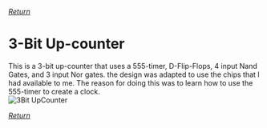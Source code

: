 [*Return*](index.md)  

# 3-Bit Up-counter
This is a 3-bit up-counter that uses a 555-timer, D-Flip-Flops, 4 input Nand Gates, and 3 input Nor gates. the design was adapted to use the chips that I had available to me. The reason for doing this was to learn how to use the 555-timer to create a clock.   
![3Bit UpCounter](upcounter.jpg)  
  
  
[*Return*](index.md) 

